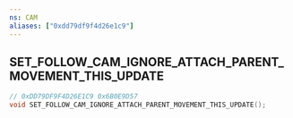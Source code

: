 ```yaml
---
ns: CAM
aliases: ["0xdd79df9f4d26e1c9"]
---
```

## SET_FOLLOW_CAM_IGNORE_ATTACH_PARENT_MOVEMENT_THIS_UPDATE

```c
// 0xDD79DF9F4D26E1C9 0x6B0E9D57
void SET_FOLLOW_CAM_IGNORE_ATTACH_PARENT_MOVEMENT_THIS_UPDATE();
```


